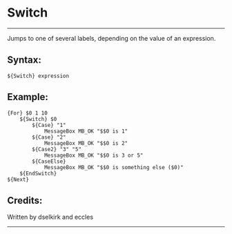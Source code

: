 # Switch

---

Jumps to one of several labels, depending on the value of an expression.

## Syntax:

	${Switch} expression

## Example:

	{For} $0 1 10
		${Switch} $0
			${Case} "1"
				MessageBox MB_OK "$$0 is 1"
			${Case} "2"
				MessageBox MB_OK "$$0 is 2"
			${Case2} "3" "5"
				MessageBox MB_OK "$$0 is 3 or 5"
			${CaseElse}
				MessageBox MB_OK "$$0 is something else ($0)"
		${EndSwitch}
	${Next}

## Credits:

Written by dselkirk and eccles

---
